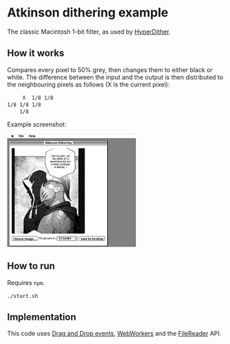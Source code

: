 # Atkinson dithering example

The classic Macintosh 1-bit filter, as used by
[HyperDither](https://www.tinrocket.com/content/hyperdither/).

## How it works

Compares every pixel to 50% grey, then changes them to either black or white.
The difference between the input and the output is then distributed to the
neighbouring pixels as follows (X is the current pixel):

```
     X  1/8 1/8
1/8 1/8 1/8
    1/8
```

Example screenshot:

<a href="https://github.com/miguno/canvas-atkinson-dither/blob/master/example.png"><img src="https://github.com/miguno/canvas-atkinson-dither/blob/master/example.png" alt="Dithering example" width="300"></a><br />

## How to run

Requires `npm`.

```
./start.sh
```

## Implementation

This code uses [Drag and Drop
events](https://web.dev/articles/read-files#toc-selecting-files-dnd),
[WebWorkers](https://developer.mozilla.org/en-US/docs/Web/API/Web_Workers_API/Using_web_workers)
and the
[FileReader](https://developer.mozilla.org/en-US/docs/Web/API/FileReader) API.

